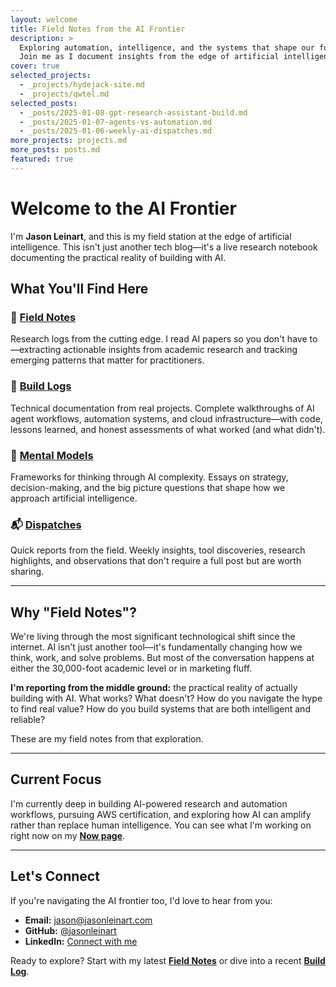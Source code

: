 ```yaml
---
layout: welcome
title: Field Notes from the AI Frontier
description: >
  Exploring automation, intelligence, and the systems that shape our future.
  Join me as I document insights from the edge of artificial intelligence.
cover: true
selected_projects:
  - _projects/hydejack-site.md
  - _projects/qwtel.md
selected_posts:
  - _posts/2025-01-08-gpt-research-assistant-build.md
  - _posts/2025-01-07-agents-vs-automation.md
  - _posts/2025-01-06-weekly-ai-dispatches.md
more_projects: projects.md
more_posts: posts.md
featured: true
---
```


# Welcome to the AI Frontier

I'm **Jason Leinart**, and this is my field station at the edge of artificial intelligence. This isn't just another tech blog—it's a live research notebook documenting the practical reality of building with AI.

## What You'll Find Here

### 🧪 [Field Notes](/field-notes/)
Research logs from the cutting edge. I read AI papers so you don't have to—extracting actionable insights from academic research and tracking emerging patterns that matter for practitioners.

### 🔧 [Build Logs](/build-logs/)
Technical documentation from real projects. Complete walkthroughs of AI agent workflows, automation systems, and cloud infrastructure—with code, lessons learned, and honest assessments of what worked (and what didn't).

### 🧠 [Mental Models](/mental-models/)
Frameworks for thinking through AI complexity. Essays on strategy, decision-making, and the big picture questions that shape how we approach artificial intelligence.

### 📬 [Dispatches](/dispatches/)
Quick reports from the field. Weekly insights, tool discoveries, research highlights, and observations that don't require a full post but are worth sharing.

---

## Why "Field Notes"?

We're living through the most significant technological shift since the internet. AI isn't just another tool—it's fundamentally changing how we think, work, and solve problems. But most of the conversation happens at either the 30,000-foot academic level or in marketing fluff.

**I'm reporting from the middle ground:** the practical reality of actually building with AI. What works? What doesn't? How do you navigate the hype to find real value? How do you build systems that are both intelligent and reliable?

These are my field notes from that exploration.

---

## Current Focus

I'm currently deep in building AI-powered research and automation workflows, pursuing AWS certification, and exploring how AI can amplify rather than replace human intelligence. You can see what I'm working on right now on my **[Now page](/now/)**.

---

## Let's Connect

If you're navigating the AI frontier too, I'd love to hear from you:

- **Email:** jason@jasonleinart.com
- **GitHub:** [@jasonleinart](https://github.com/jasonleinart)
- **LinkedIn:** [Connect with me](https://linkedin.com/in/jasonleinart)

Ready to explore? Start with my latest **[Field Notes](/field-notes/)** or dive into a recent **[Build Log](/build-logs/)**.
